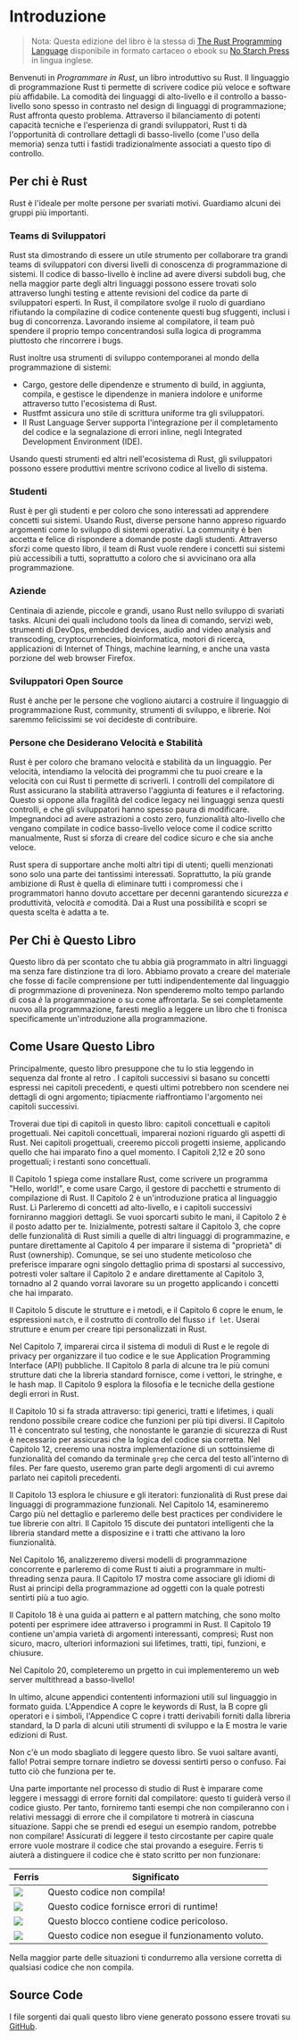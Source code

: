 # Introduzione

> Nota: Questa edizione del libro è la stessa di [The Rust Programming
> Language][nsprust] disponibile in formato cartaceo o ebook su [No Starch
> Press][nsp] in lingua inglese.

[nsprust]: https://nostarch.com/rust
[nsp]: https://nostarch.com/

Benvenuti in *Programmare in Rust*, un libro introduttivo su Rust.
Il linguaggio di programmazione Rust ti permette di scrivere 
codice più veloce e software più affidabile.
La comodità dei linguaggi di alto-livello e il controllo a basso-livello sono spesso in contrasto
nel design di linguaggi di programmazione; Rust affronta questo problema. Attraverso il bilanciamento
di potenti capacità tecniche e l'esperienza di grandi sviluppatori, Rust ti dà l'opportunità
di controllare dettagli di basso-livello (come l'uso della memoria) senza tutti i fastidi
tradizionalmente associati a questo tipo di controllo.

## Per chi è Rust

Rust è l'ideale per molte persone per svariati motivi. Guardiamo alcuni
dei gruppi più importanti.

### Teams di Sviluppatori

Rust sta dimostrando di essere un utile strumento per collaborare tra grandi teams
di sviluppatori con diversi livelli di conoscenza di programmazione di sistemi. Il codice 
di basso-livello è incline ad avere diversi subdoli bug, che nella maggior parte degli
altri linguaggi possono essere trovati solo attraverso lunghi testing e attente revisioni del codice 
da parte di sviluppatori esperti. In Rust, il compilatore svolge il ruolo di guardiano rifiutando la
compilazine di codice contenente questi bug sfuggenti, inclusi i bug di concorrenza. Lavorando
insieme al compilatore, il team può spendere il proprio tempo concentrandosi sulla logica di
programma piuttosto che rincorrere i bugs.

Rust inoltre usa strumenti di sviluppo contemporanei al mondo della programmazione di sistemi:

* Cargo, gestore delle dipendenze e strumento di build, in aggiunta,
  compila, e gestisce le dipendenze in maniera indolore e uniforme attraverso tutto
  l'ecosistema di Rust.
* Rustfmt assicura uno stile di scrittura uniforme tra gli sviluppatori.
* Il Rust Language Server supporta l'integrazione per il completamento del codice
  e la segnalazione di errori inline, negli Integrated Development Environment (IDE).

Usando questi strumenti ed altri nell'ecosistema di Rust, gli sviluppatori
possono essere produttivi mentre scrivono codice al livello di sistema.

### Studenti

Rust è per gli studenti e per coloro che sono interessati ad apprendere concetti 
sui sistemi. Usando Rust, diverse persone hanno appreso riguardo argomenti come lo
sviluppo di sistemi operativi. La community è ben accetta e felice di rispondere a domande
poste dagli studenti. Attraverso sforzi come questo libro, il team di Rust vuole
rendere i concetti sui sistemi più accessibili a tutti, soprattutto a coloro
che si avvicinano ora alla programmazione.

### Aziende

Centinaia di aziende, piccole e grandi, usano Rust nello sviluppo di svariati
tasks. Alcuni dei quali includono tools da linea di comando, servizi web, strumenti di DevOps,
embedded devices, audio and video analysis and transcoding, cryptocurrencies,
bioinformatica, motori di ricerca, applicazioni di Internet of Things, machine
learning, e anche una vasta porzione del web browser Firefox.

### Sviluppatori Open Source

Rust è anche per le persone che vogliono aiutarci a costruire il linguaggio di programmazione Rust,
community, strumenti di sviluppo, e librerie. Noi saremmo felicissimi se voi decideste di contribuire.

### Persone che Desiderano Velocità e Stabilità

Rust è per coloro che bramano velocità e stabilità da un linguaggio. Per velocità,
intendiamo la velocità dei programmi che tu puoi creare e la velocità con cui
Rust ti permette di scriverli. I controlli del compilatore di Rust assicurano la stabilità
attraverso l'aggiunta di features e il refactoring. Questo si oppone alla fragilità del
codice legacy nei linguaggi senza questi controlli, e che gli sviluppatori hanno spesso 
paura di modificare. Impegnandoci ad avere astrazioni a costo zero, funzionalità alto-livello
che vengano compilate in codice basso-livello veloce come il codice scritto manualmente, Rust
si sforza di creare del codice sicuro e che sia anche veloce.

Rust spera di supportare anche molti altri tipi di utenti; quelli menzionati
sono solo una parte dei tantissimi interessati. Soprattutto, la più grande 
ambizione di Rust è quella di eliminare tutti i compromessi che i programmatori hanno dovuto
accettare per decenni garantendo sicurezza *e* produttività, velocità *e* comodità. Dai
a Rust una possibilità e scopri se questa scelta è adatta a te.

## Per Chi è Questo Libro

Questo libro dà per scontato che tu abbia già programmato in altri linguaggi ma
senza fare distinzione tra di loro. Abbiamo provato a creare del materiale che fosse
di facile comprensione per tutti indipendentemente dal linguaggio di progrmmazione di provenineza. 
Non spenderemo molto tempo parlando di cosa *è* la programmazione o su come affrontarla. 
Se sei completamente nuovo alla programmazione, faresti meglio a leggere
un libro che ti fronisca specificamente un'introduzione alla programmazione.

## Come Usare Questo Libro

Principalmente, questo libro presuppone che tu lo stia leggendo in sequenza dal fronte
al retro . I capitoli successivi si basano su concetti espressi nei capitoli precedenti,
e questi ultimi potrebbero non scendere nei dettagli di ogni argomento; tipiacmente riaffrontiamo
l'argomento nei capitoli successivi.

Troverai due tipi di capitoli in questo libro: capitoli concettuali e
capitoli progettuali. Nei capitoli concettuali, imparerai nozioni riguardo gli aspetti di Rust.
Nei capitoli progettuali, creeremo piccoli progetti insieme, applicando quello che hai imparato
fino a quel momento. I Capitoli 2,12 e 20 sono progettuali; i restanti sono concettuali.

Il Capitolo 1 spiega come installare Rust, come scrivere un programma "Hello, world!",
e come usare Cargo, il gestore di pacchetti e strumento di compilazione di Rust. Il Capitolo 2
è un'introduzione pratica al linguaggio Rust. Lì Parleremo di concetti ad alto-livello,
e i capitoli successivi forniranno maggiori dettagli. Se vuoi sporcarti subito
le mani, il Capitolo 2 è il posto adatto per te. Inizialmente, potresti
saltare il Capitolo 3, che copre delle funzionalità di Rust simili
a quelle di altri linguaggi di programmazine, e puntare direttamente al Capitolo 4
per imparare il sistema di "proprietà" di Rust (ownership). Comunque, se sei uno studente
meticoloso che preferisce imparare ogni singolo dettaglio prima di spostarsi al successivo,
potresti voler saltare il Capitolo 2 e andare direttamente al Capitolo 3, tornadno al 2 quando
vorrai lavorare su un progetto applicando i concetti che hai imparato.

Il Capitolo 5 discute le strutture e i metodi, e il Capitolo 6 copre le enum, le espressioni
`match`, e il costrutto di controllo del flusso `if let`. Userai strutture e
enum per creare tipi personalizzati in Rust.

Nel Capitolo 7, imparerai circa il sistema di moduli di Rust e le regole di privacy
per organizzare il tuo codice e le sue Application Programming Interface
(API) pubbliche. Il Capitolo 8 parla di alcune tra le più comuni strutture dati
che la libreria standard fornisce, come i vettori, le stringhe, e le hash map. Il Capitolo 9
esplora la filosofia e le tecniche della gestione degli errori in Rust.

Il Capitolo 10 si fa strada attraverso: tipi generici, tratti e lifetimes, i quali rendono possibile
creare codice che funzioni per più tipi diversi. Il Capitolo 11 è concentrato sul testing,
che nonostante le garanzie di sicurezza di Rust è necessario per assicurasi che
la logica del codice sia corretta. Nel Capitolo 12, creeremo una nostra implementazione di un 
sottoinsieme di funzionalità del comando da terminale `grep` che cerca del testo
all'interno di files. Per fare questo, useremo gran parte degli argomenti di cui avremo parlato nei
capitoli precedenti.

Il Capitolo 13 esplora le chiusure e gli iteratori: funzionalità di Rust prese dai
linguaggi di programmazione funzionali. Nel Capitolo 14, esamineremo Cargo più nel dettaglio
e parleremo delle best practices per condividere le tue librerie con altri.
Il Capitolo 15 discute dei puntatori intelligenti che la libreria standard mette a disposizine
e i tratti che attivano la loro fiunzionalità.

Nel Capitolo 16, analizzeremo diversi modelli di programmazione concorrente
e parleremo di come Rust ti aiuti a programmare in multi-threading senza paura.
Il Capitolo 17 mostra come associare gli idiomi di Rust ai principi della
programmazione ad oggetti con la quale potresti sentirti più a tuo agio.

Il Capitolo 18 è una guida ai pattern e al pattern matching, che sono molto potenti
per esprimere idee attraverso i programmi in Rust. Il Capitolo 19 contiene 
un'ampia varietà di argomenti interessanti, compresi; Rust non sicuro, macro,
ulteriori informazioni sui lifetimes, tratti, tipi, funzioni, e chiusure.

Nel Capitolo 20, completeremo un prgetto in cui implementeremo un web server
multithread a basso-livello!

In ultimo, alcune appendici contententi informazioni utili sul linguaggio in
formato guida. L'Appendice A copre le keywords di Rust, la B copre gli operatori e i simboli, 
l'Appendice C copre i tratti derivabili forniti dalla libreria standard,
la D parla di alcuni utili strumenti di sviluppo e la E mostra le varie edizioni di Rust.

Non c'è un modo sbagliato di leggere questo libro. Se vuoi saltare avanti, fallo!
Potrai sempre tornare indietro se dovessi sentirti perso o confuso.
Fai tutto ciò che funziona per te.

<span id="ferris"></span>

Una parte importante nel processo di studio di Rust è imparare come leggere
i messaggi di errore forniti dal compilatore: questo ti guiderà verso il codice giusto.
Per tanto, forniremo tanti esempi che non compileranno con i relativi messaggi di errore
che il compilatore ti motrerà in ciascuna situazione. Sappi che se prendi 
ed esegui un esempio random, potrebbe non compilare! Assicurati di leggere
il testo circostante per capire quale errore vuole mostrare il codice che
stai provando a eseguire. Ferris ti aiuterà a distinguere il codice che è stato scritto per non funzionare:

| Ferris                                                                 | Significato                                      |
|------------------------------------------------------------------------|--------------------------------------------------|
| <img src="img/ferris/does_not_compile.svg" class="ferris-explain"/>    | Questo codice non compila!                       |
| <img src="img/ferris/panics.svg" class="ferris-explain"/>              | Questo codice fornisce errori di runtime!        |
| <img src="img/ferris/unsafe.svg" class="ferris-explain"/>              | Questo blocco contiene codice pericoloso.        |
| <img src="img/ferris/not_desired_behavior.svg" class="ferris-explain"/>| Questo codice non esegue il funzionamento voluto.|

Nella maggior parte delle situazioni ti condurremo alla versione corretta di qualsiasi codice
che non compila.

## Source Code

I file sorgenti dai quali questo libro viene generato possono essere trovati su
[GitHub][book].

[book]: https://github.com/Ciro-Fusco/book_it/tree/master/src
